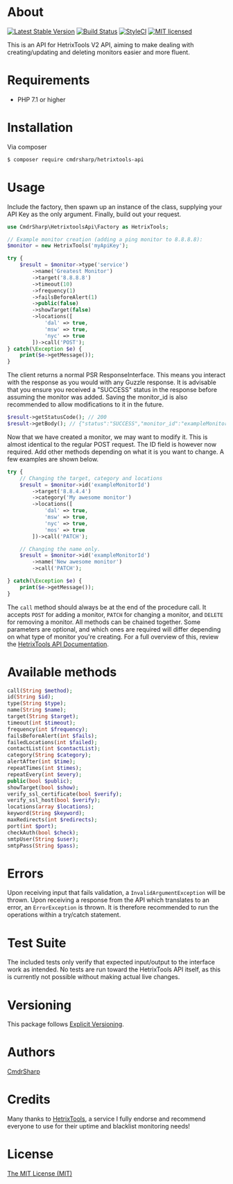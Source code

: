 # About
[![Latest Stable Version](https://poser.pugx.org/cmdrsharp/hetrixtools-api/v/stable)](https://packagist.org/packages/cmdrsharp/hetrixtools-api)
[![Build Status](https://travis-ci.org/CmdrSharp/hetrixtools-api.svg?branch=master)](https://travis-ci.org/CmdrSharp/hetrixtools-api)
[![StyleCI](https://styleci.io/repos/127169208/shield?branch=master)](https://styleci.io/repos/127169208)
[![MIT licensed](https://img.shields.io/badge/license-MIT-blue.svg)](./LICENSE)

This is an API for HetrixTools V2 API, aiming to make dealing with creating/updating and deleting monitors easier and more fluent.

# Requirements
* PHP 7.1 or higher

# Installation
Via composer
```bash
$ composer require cmdrsharp/hetrixtools-api
```

# Usage
Include the factory, then spawn up an instance of the class, supplying your API Key as the only argument. Finally, build out your request.
```php
use CmdrSharp\HetrixtoolsApi\Factory as HetrixTools;

// Example monitor creation (adding a ping monitor to 8.8.8.8):
$monitor = new HetrixTools('myApiKey');

try {
	$result = $monitor->type('service')
	    ->name('Greatest Monitor')
	    ->target('8.8.8.8')
	    ->timeout(10)
	    ->frequency(1)
	    ->failsBeforeAlert(1)
	    ->public(false)
	    ->showTarget(false)
	    ->locations([
	        'dal' => true,
	        'msw' => true,
	        'nyc' => true
	    ])->call('POST');
} catch(\Exception $e) {
	print($e->getMessage());
}
```

The client returns a normal PSR ResponseInterface. This means you interact with the response as you would with any Guzzle response.
It is advisable that you ensure you received a "SUCCESS" status in the response before assuming the monitor was added. Saving the monitor_id is also recommended to allow modifications to it in the future.
```php
$result->getStatusCode(); // 200
$result->getBody(); // {"status":"SUCCESS","monitor_id":"exampleMonitorId","action":"added"}
```

Now that we have created a monitor, we may want to modify it. This is almost identical to the regular POST request. The ID field is however now required. Add other methods depending on what it is you want to change. A few examples are shown below.
```php
try {
	// Changing the target, category and locations
	$result = $monitor->id('exampleMonitorId')
	    ->target('8.8.4.4')
	    ->category('My awesome monitor')
	    ->locations([
	        'dal' => true,
	        'msw' => true,
	        'nyc' => true,
	        'mos' => true
	    ])->call('PATCH');

	// Changing the name only.
	$result = $monitor->id('exampleMonitorId')
		->name('New awesome monitor')
		->call('PATCH');

} catch(\Exception $e) {
	print($e->getMessage());
}
```

The `call` method should always be at the end of the procedure call. It accepts `POST` for adding a monitor, `PATCH` for changing a monitor, and `DELETE` for removing a monitor. All methods can be chained together. Some parameters are optional, and which ones are required will differ depending on what type of monitor you're creating. For a full overview of this, review the [HetrixTools API Documentation](https://gist.github.com/hetrixtools/3789e032af9224be2cdf49e557a7d484).

# Available methods
```php
call(String $method);
id(String $id);
type(String $type);
name(String $name);
target(String $target);
timeout(int $timeout);
frequency(int $frequency);
failsBeforeAlert(int $fails);
failedLocations(int $failed);
contactList(int $contactList);
category(String $category);
alertAfter(int $time);
repeatTimes(int $times);
repeatEvery(int $every);
public(bool $public);
showTarget(bool $show);
verify_ssl_certificate(bool $verify);
verify_ssl_host(bool $verify);
locations(array $locations);
keyword(String $keyword);
maxRedirects(int $redirects);
port(int $port);
checkAuth(bool $check);
smtpUser(String $user);
smtpPass(String $pass);
```

# Errors
Upon receiving input that fails validation, a `InvalidArgumentException` will be thrown. Upon receiving a response from the API which translates to an error, an `ErrorException` is thrown.
It is therefore recommended to run the operations within a try/catch statement.

# Test Suite
The included tests only verify that expected input/output to the interface work as intended. No tests are run toward the HetrixTools API itself, as this is currently not possible without making actual live changes.

# Versioning
This package follows [Explicit Versioning](https://github.com/exadra37-versioning/explicit-versioning).

# Authors
[CmdrSharp](https://github.com/CmdrSharp)

# Credits
Many thanks to [HetrixTools](https://hetrixtools.com), a service I fully endorse and recommend everyone to use for their uptime and blacklist monitoring needs!

# License
[The MIT License (MIT)](LICENSE)